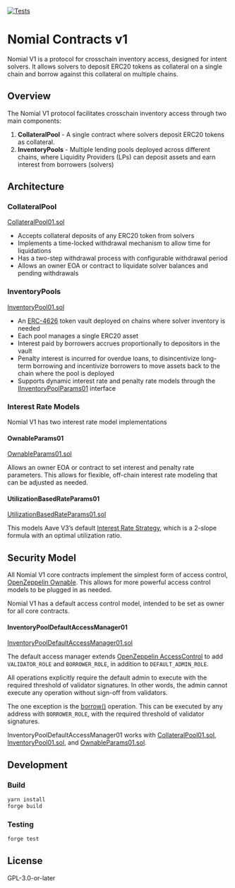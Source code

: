 [![Tests](https://github.com/nomial-io/nomial-contracts-v1/actions/workflows/ci.yml/badge.svg)](https://github.com/nomial-io/nomial-contracts-v1/actions/workflows/ci.yml)

# Nomial Contracts v1

Nomial V1 is a protocol for crosschain inventory access, designed for intent solvers. It allows solvers to deposit ERC20 tokens as collateral on a single chain and borrow against this collateral on multiple chains.

## Overview

The Nomial V1 protocol facilitates crosschain inventory access through two main components:
1. **CollateralPool** - A single contract where solvers deposit ERC20 tokens as collateral.
2. **InventoryPools** - Multiple lending pools deployed across different chains, where Liquidity Providers (LPs) can deposit assets and earn interest from borrowers (solvers)

## Architecture

### CollateralPool

[CollateralPool01.sol](https://github.com/nomial-io/nomial-contracts-v1/blob/main/src/CollateralPool01.sol)

- Accepts collateral deposits of any ERC20 token from solvers
- Implements a time-locked withdrawal mechanism to allow time for liquidations
- Has a two-step withdrawal process with configurable withdrawal period
- Allows an owner EOA or contract to liquidate solver balances and pending withdrawals

### InventoryPools

[InventoryPool01.sol](https://github.com/nomial-io/nomial-contracts-v1/blob/main/src/InventoryPool01.sol)

- An [ERC-4626](https://docs.openzeppelin.com/contracts/5.x/erc4626) token vault deployed on chains where solver inventory is needed
- Each pool manages a single ERC20 asset
- Interest paid by borrowers accrues proportionally to depositors in the vault
- Penalty interest is incurred for overdue loans, to disincentivize long-term borrowing and incentivize borrowers to move assets back to the chain where the pool is deployed
- Supports dynamic interest rate and penalty rate models through the [IInventoryPoolParams01](https://github.com/nomial-io/nomial-contracts-v1/blob/main/src/interfaces/IInventoryPoolParams01.sol) interface


### Interest Rate Models

Nomial V1 has two interest rate model implementations

#### OwnableParams01

[OwnableParams01.sol](https://github.com/nomial-io/nomial-contracts-v1/blob/main/src/OwnableParams01.sol)

Allows an owner EOA or contract to set interest and penalty rate parameters. This allows for flexible, off-chain interest rate modeling that can be adjusted as needed.

#### UtilizationBasedRateParams01

[UtilizationBasedRateParams01.sol](https://github.com/nomial-io/nomial-contracts-v1/blob/main/src/UtilizationBasedRateParams01.sol)

This models Aave V3’s default [Interest Rate Strategy](https://aave.com/docs/developers/smart-contracts/interest-rate-strategy), which is a 2-slope formula with an optimal utilization ratio. 


## Security Model

All Nomial V1 core contracts implement the simplest form of access control, [OpenZeppelin Ownable](https://docs.openzeppelin.com/contracts/5.x/access-control#ownership-and-ownable). This allows for more powerful access control models to be plugged in as needed.

Nomial V1 has a default access control model, intended to be set as owner for all core contracts.

#### InventoryPoolDefaultAccessManager01

[InventoryPoolDefaultAccessManager01.sol](https://github.com/nomial-io/nomial-contracts-v1/blob/main/src/owners/InventoryPoolDefaultAccessManager01.sol)

The default access manager extends [OpenZeppelin AccessControl](https://docs.openzeppelin.com/contracts/5.x/api/access#AccessControl) to add `VALIDATOR_ROLE` and `BORROWER_ROLE`, in addition to `DEFAULT_ADMIN_ROLE`.

All operations explicitly require the default admin to execute with the required threshold of validator signatures. In other words, the admin cannot execute any operation without sign-off from validators.

The one exception is the [borrow()](https://github.com/nomial-io/nomial-contracts-v1/blob/89ac640c332d06cebf92a9ea22b23a8733bdd501/src/owners/InventoryPoolDefaultAccessManager01.sol#L92) operation. This can be executed by any address with `BORROWER_ROLE`, with the required threshold of validator signatures.

InventoryPoolDefaultAccessManager01 works with [CollateralPool01.sol](https://github.com/nomial-io/nomial-contracts-v1/blob/main/src/CollateralPool01.sol), [InventoryPool01.sol](https://github.com/nomial-io/nomial-contracts-v1/blob/main/src/InventoryPool01.sol), and [OwnableParams01.sol](https://github.com/nomial-io/nomial-contracts-v1/blob/main/src/OwnableParams01.sol).

## Development

### Build
```bash
yarn install
forge build
```

### Testing
```bash
forge test
```

## License

GPL-3.0-or-later

